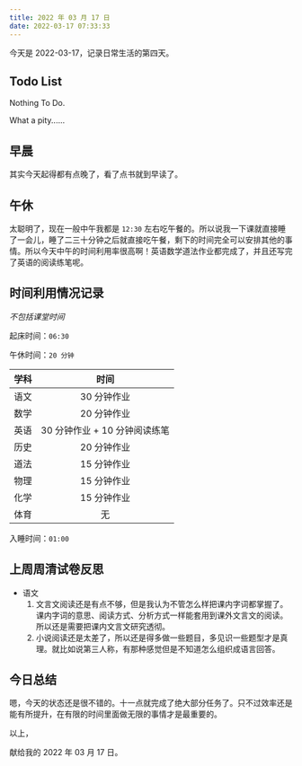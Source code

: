 ```yaml
---
title: 2022 年 03 月 17 日
date: 2022-03-17 07:33:33
---
```


今天是 2022-03-17，记录日常生活的第四天。

## Todo List

Nothing To Do.

What a pity......

## 早晨

其实今天起得都有点晚了，看了点书就到早读了。

## 午休

太聪明了，现在一般中午我都是 `12:30` 左右吃午餐的。所以说我一下课就直接睡了一会儿，睡了二三十分钟之后就直接吃午餐，剩下的时间完全可以安排其他的事情。所以今天中午的时间利用率很高啊！英语数学道法作业都完成了，并且还写完了英语的阅读练笔呢。

## 时间利用情况记录

*不包括课堂时间*

起床时间：`06:30`

午休时间：`20 分钟`

| 学科 | 时间 |
| :---: | :---: |
| 语文 | 30 分钟作业 |
| 数学 | 20 分钟作业 |
| 英语 | 30 分钟作业 + 10 分钟阅读练笔 |
| 历史 | 20 分钟作业 |
| 道法 | 15 分钟作业 |
| 物理 | 15 分钟作业 | 
| 化学 | 15 分钟作业 |
| 体育 | 无 |

入睡时间：`01:00`

## 上周周清试卷反思

- 语文
  1. 文言文阅读还是有点不够，但是我认为不管怎么样把课内字词都掌握了。课内字词的意思、阅读方式、分析方式一样能套用到课外文言文的阅读。所以还是需要把课内文言文研究透彻。
  2. 小说阅读还是太差了，所以还是得多做一些题目，多见识一些题型才是真理。就比如说第三人称，有那种感觉但是不知道怎么组织成语言回答。


## 今日总结

嗯，今天的状态还是很不错的。十一点就完成了绝大部分任务了。只不过效率还是能有所提升，在有限的时间里面做无限的事情才是最重要的。

以上，

献给我的 2022 年 03 月 17 日。
